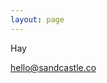 ```yaml
---
layout: page
---
```


Hay

<section class="attention">
  <a href="mailto:hello@sandcastle.co">hello@sandcastle.co</a>
</section>